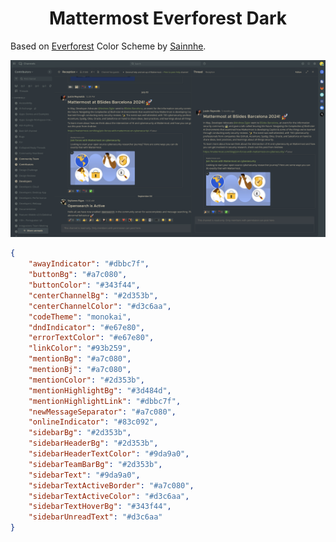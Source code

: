 <h1 align="center">Mattermost Everforest Dark</h1>

Based on [Everforest](https://github.com/sainnhe/everforest) Color Scheme by [Sainnhe](https://github.com/sainnhe).

<p align="center">
  <img src="https://raw.githubusercontent.com/thmatosbr/mattermost-everforest-dark/main/preview.png"/>
</p>

```json
{
    "awayIndicator": "#dbbc7f",
    "buttonBg": "#a7c080",
    "buttonColor": "#343f44",
    "centerChannelBg": "#2d353b",
    "centerChannelColor": "#d3c6aa",
    "codeTheme": "monokai",
    "dndIndicator": "#e67e80",
    "errorTextColor": "#e67e80",
    "linkColor": "#93b259",
    "mentionBg": "#a7c080",
    "mentionBj": "#a7c080",
    "mentionColor": "#2d353b",
    "mentionHighlightBg": "#3d484d",
    "mentionHighlightLink": "#dbbc7f",
    "newMessageSeparator": "#a7c080",
    "onlineIndicator": "#83c092",
    "sidebarBg": "#2d353b",
    "sidebarHeaderBg": "#2d353b",
    "sidebarHeaderTextColor": "#9da9a0",
    "sidebarTeamBarBg": "#2d353b",
    "sidebarText": "#9da9a0",
    "sidebarTextActiveBorder": "#a7c080",
    "sidebarTextActiveColor": "#d3c6aa",
    "sidebarTextHoverBg": "#343f44",
    "sidebarUnreadText": "#d3c6aa"
}
```
